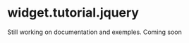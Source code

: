 widget.tutorial.jquery
======================
Still working on documentation and exemples.
Coming soon
